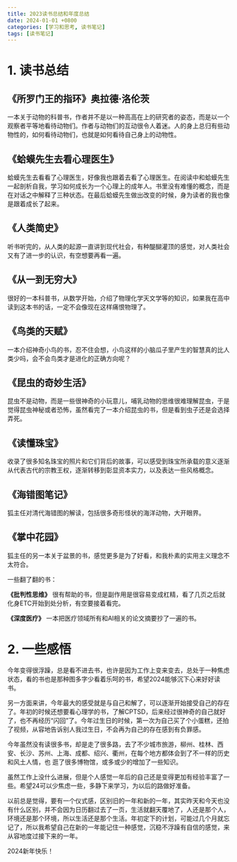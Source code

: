 ```yaml
---
title: 2023读书总结和年度总结
date: 2024-01-01 +0800
categories: [学习和思考, 读书笔记]
tags: [读书笔记]
---
```


# 1. 读书总结

## 《所罗门王的指环》奥拉德·洛伦茨
一本关于动物的科普书，作者并不是以一种高高在上的研究者的姿态，而是以一个观察者平等地看待动物们。作者与动物们的互动很令人着迷。人的身上总归有些动物性的，如何看待动物们，也就是如何看待自己身上的动物性。

## 《蛤蟆先生去看心理医生》
蛤蟆先生去看看了心理医生，好像我也跟着去看了心理医生。在阅读中和蛤蟆先生一起剖析自我，学习如何成长为一个心理上的成年人。书里没有难懂的概念，而是在对话之中解释了三种状态。在最后蛤蟆先生做出改变的时候，身为读者的我也像是跟着成长了起来。

## 《人类简史》
听书听完的，从人类的起源一直讲到现代社会，有种醍醐灌顶的感觉，对人类社会又有了进一步的认识，有空想要再看一遍。

## 《从一到无穷大》
很好的一本科普书，从数学开始，介绍了物理化学天文学等的知识，如果我在高中读到这本书的话，一定不会像现在这样痛恨物理了。

## 《鸟类的天赋》
一本介绍神奇小鸟的书，忍不住会想，小鸟这样的小脑瓜子里产生的智慧真的比人类少吗，会不会鸟类才是进化的正确方向呢？

## 《昆虫的奇妙生活》
昆虫不是动物，而是一些很神奇的小玩意儿，哺乳动物的思维很难理解昆虫，于是觉得昆虫神秘或者恐怖，虽然看完了一本介绍昆虫的书，但是看到虫子还是会选择弄死。

## 《读懂珠宝》
收录了很多知名珠宝的照片和它们背后的故事，可以感受到珠宝所承载的意义逐渐从代表古代的宗教王权，逐渐转移到彰显资本实力，以及表达一些风格概念。

## 《海错图笔记》
狐主任对清代海错图的解读，包括很多奇形怪状的海洋动物，大开眼界。

## 《掌中花园》

狐主任的另一本关于盆景的书，感觉更多是为了好看，和我朴素的实用主义理念不太符合。

一些翻了翻的书：

**《批判性思维》**
很有帮助的书，但是副作用是很容易变成杠精，看了几页之后就化身ETC开始到处分析，有空要接着看完。

**《深度医疗》**
一本把医疗领域所有和AI相关的论文摘要抄了一遍的书。

# 2. 一些感悟

今年变得很浮躁，总是看不进去书，也许是因为工作上变来变去，总处于一种焦虑状态，看的书也是那种图多字少看着乐呵的书，希望2024能够沉下心来好好读书。

另一方面来讲，今年最大的感受就是与自己和解了，可以逐渐开始接受自己的存在了。年初的时候还想要看心理学的书，了解CPTSD，后来经过很神奇的自己就好了，也不再经历“闪回”了。今年过生日的时候，第一次为自己买了个小蛋糕，还拍了视频，从容地告诉别人我过生日，不会再为自己的存在感到有负罪感。

今年虽然没有读很多书，却是走了很多路，去了不少城市旅游，柳州、桂林、西安、长沙、苏州、上海、成都、绍兴、衢州，在每个地方都体会到了不一样的历史和风土人情，也 逛了很多博物馆，或多或少的增加了一些知识。

虽然工作上没什么进展，但是个人感觉一年后的自己还是变得更加有经验丰富了一些。希望24可以少焦虑一些，多静下来学习，为以后的路做好准备。

以前总是觉得，要有一个仪式感，区别旧的一年和新的一年，其实昨天和今天也没有什么区别，并不会因为日历翻过去了一页，生活就翻天覆地了，人还是那个人，环境还是那个环境，所以生活还是那个生活。年初定下的计划，可能过几个月就忘记了，所以我希望自己在新的一年能记住一种感觉，沉稳不浮躁有自信的感觉，来从容地度过接下来的一年。

2024新年快乐！
